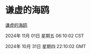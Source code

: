 # 谦虚的海鸥
[谦虚的海鸥](http://219.139.197.74:56308/qxdho/course/base/hotlink/index.php)

2024年 11月 01日 星期五 06:10:02 CST

2024年 10月 31日 星期四 22:10:02 GMT
